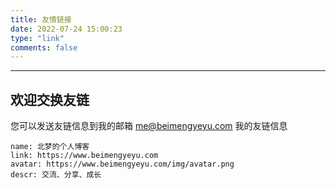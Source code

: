 ```yaml
---
title: 友情链接
date: 2022-07-24 15:00:23
type: "link"
comments: false
---
```



---
## 欢迎交换友链
您可以发送友链信息到我的邮箱 me@beimengyeyu.com
我的友链信息

```
name: 北梦的个人博客
link: https://www.beimengyeyu.com
avatar: https://www.beimengyeyu.com/img/avatar.png
descr: 交流、分享、成长
```
